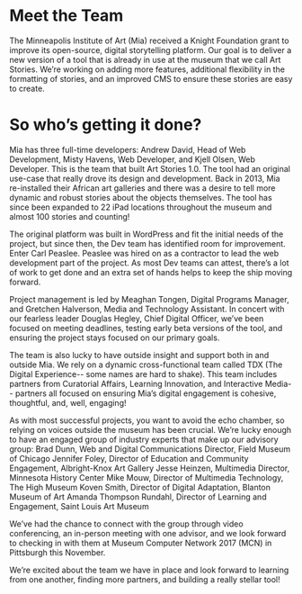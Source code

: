 # Meet the Team

The Minneapolis Institute of Art (Mia) received a Knight Foundation grant to improve its open-source, digital storytelling platform. Our
goal is to deliver a new version of a tool that is already in use at the museum that we call Art Stories. We’re working on adding more
features, additional flexibility in the formatting of stories, and an improved CMS to ensure these stories are easy to create.

# So who’s getting it done? 

Mia has three full-time developers: Andrew David, Head of Web Development, Misty Havens, Web Developer, and Kjell Olsen, Web Developer.
This is the team that built Art Stories 1.0. The tool had an original use-case that really drove its design and development. Back in 2013,
Mia re-installed their African art galleries and there was a desire to tell more dynamic and robust stories about the objects themselves.
The tool has since been expanded to 22 iPad locations throughout the museum and almost 100 stories and counting! 

The original platform was built in WordPress and fit the initial needs of the project, but since then, the Dev team has identified room for
improvement. Enter Carl Peaslee. Peaslee was hired on as a contractor to lead the web development part of the project. As most Dev teams
can attest, there’s a lot of work to get done and an extra set of hands helps to keep the ship moving forward. 

Project management is led by Meaghan Tongen, Digital Programs Manager, and Gretchen Halverson, Media and Technology Assistant. In concert
with our fearless leader Douglas Hegley, Chief Digital Officer, we’ve been focused on meeting deadlines, testing early beta versions of the
tool, and ensuring the project stays focused on our primary goals. 

The team is also lucky to have outside insight and support both in and outside Mia. We rely on a dynamic cross-functional team called TDX
(The Digital Experience-- some names are hard to shake). This team includes partners from Curatorial Affairs, Learning Innovation, and
Interactive Media-- partners all focused on ensuring Mia’s digital engagement is cohesive, thoughtful, and, well, engaging! 

As with most successful projects, you want to avoid the echo chamber, so relying on voices outside the museum has been crucial. We’re lucky
enough to have an engaged group of industry experts that make up our advisory group: 
   Brad Dunn, Web and Digital Communications Director, Field Museum of Chicago
   Jennifer Foley, Director of Education and Community Engagement, Albright-Knox Art Gallery
   Jesse Heinzen, Multimedia Director, Minnesota History Center
   Mike Mouw, Director of Multimedia Technology, The High Museum
   Koven Smith, Director of Digital Adaptation, Blanton Museum of Art
   Amanda Thompson Rundahl, Director of Learning and Engagement, Saint Louis Art Museum

We’ve had the chance to connect with the group through video conferencing, an in-person meeting with one advisor, and we look forward to checking in with them at Museum Computer Network 2017 (MCN) in Pittsburgh this November. 

We’re excited about the team we have in place and look forward to learning from one another, finding more partners, and building a really
stellar tool! 
